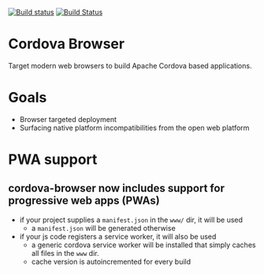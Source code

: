 <!--
#
# Licensed to the Apache Software Foundation (ASF) under one
# or more contributor license agreements.  See the NOTICE file
# distributed with this work for additional information
# regarding copyright ownership.  The ASF licenses this file
# to you under the Apache License, Version 2.0 (the
# "License"); you may not use this file except in compliance
# with the License.  You may obtain a copy of the License at
#
# http://www.apache.org/licenses/LICENSE-2.0
#
# Unless required by applicable law or agreed to in writing,
# software distributed under the License is distributed on an
# "AS IS" BASIS, WITHOUT WARRANTIES OR CONDITIONS OF ANY
#  KIND, either express or implied.  See the License for the
# specific language governing permissions and limitations
# under the License.
#
-->

[![Build status](https://travis-ci.org/apache/cordova-browser.svg?branch=master )](https://travis-ci.org/apache/cordova-browser.svg?branch=master )
[![Build Status](https://ci.appveyor.com/api/projects/status/4oan2jjn7nlgfay3/branch/master?svg=true)](https://ci.appveyor.com/api/projects/status/4oan2jjn7nlgfay3/branch/master?svg=true)

# Cordova Browser

Target modern web browsers to build Apache Cordova based applications.

# Goals

- Browser targeted deployment
- Surfacing native platform incompatibilities from the open web platform

# PWA support

## cordova-browser now includes support for progressive web apps (PWAs)

- if your project supplies a `manifest.json` in the `www/` dir, it will be used
    - a `manifest.json` will be generated otherwise
- if your js code registers a service worker, it will also be used
    - a generic cordova service worker will be installed that simply caches all files in the `www` dir.
    - cache version is autoincremented for every build


